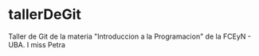 # tallerDeGit

Taller de Git de la materia "Introduccion a la Programacion" de la FCEyN - UBA.
I miss Petra
